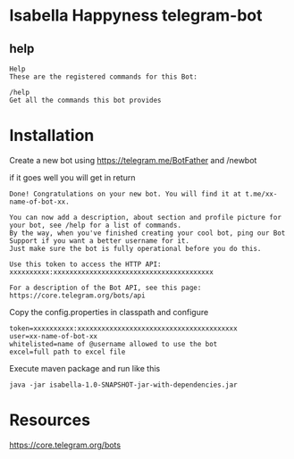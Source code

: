# Isabella Happyness telegram-bot

## help
```
Help
These are the registered commands for this Bot:

/help
Get all the commands this bot provides
```

# Installation

Create a new bot using https://telegram.me/BotFather and /newbot

if it goes well you will get in return

```
Done! Congratulations on your new bot. You will find it at t.me/xx-name-of-bot-xx. 

You can now add a description, about section and profile picture for your bot, see /help for a list of commands.
By the way, when you've finished creating your cool bot, ping our Bot Support if you want a better username for it. 
Just make sure the bot is fully operational before you do this.

Use this token to access the HTTP API:
xxxxxxxxxx:xxxxxxxxxxxxxxxxxxxxxxxxxxxxxxxxxxxxxxxx

For a description of the Bot API, see this page: https://core.telegram.org/bots/api
```

Copy the config.properties in classpath and configure

```
token=xxxxxxxxxx:xxxxxxxxxxxxxxxxxxxxxxxxxxxxxxxxxxxxxxxx
user=xx-name-of-bot-xx
whitelisted=name of @username allowed to use the bot
excel=full path to excel file
```

Execute maven package and run like this 
```
java -jar isabella-1.0-SNAPSHOT-jar-with-dependencies.jar
```

# Resources
https://core.telegram.org/bots
